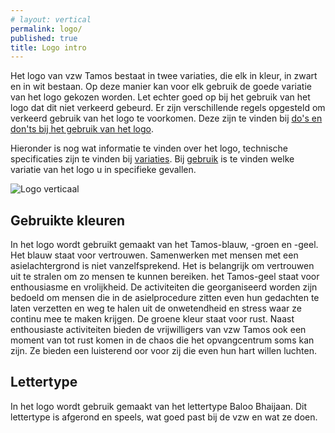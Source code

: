 ```yaml
---
# layout: vertical
permalink: logo/
published: true
title: Logo intro
---
```


Het logo van vzw Tamos bestaat in twee variaties, die elk in kleur, in zwart en in wit bestaan. Op deze manier kan voor elk gebruik de goede variatie van het logo gekozen worden. Let echter goed op bij het gebruik van het logo dat dit niet verkeerd gebeurd. Er zijn verschillende regels opgesteld om verkeerd gebruik van het logo te voorkomen. Deze zijn te vinden bij <a href="{{ '/logo/dosdonts.html' | relative_url }}">do's en don'ts bij het gebruik van het logo</a>.

Hieronder is nog wat informatie te vinden over het logo, technische specificaties zijn te vinden bij <a href="{{'/logo/variaties.html' | relative_url }}"> variaties</a>. Bij <a href="{{'/logo/gebruik.html' | relative_url }}"> gebruik</a> is te vinden welke variatie van het logo u in specifieke gevallen. 

<img src="{{ '/images/logo.png' | relative_url }}" alt="Logo verticaal" class="w-50">

## Gebruikte kleuren
In het logo wordt gebruikt gemaakt van het Tamos-blauw, -groen en -geel. Het blauw staat voor vertrouwen. Samenwerken met mensen met een asielachtergrond is niet vanzelfsprekend. Het is belangrijk om vertrouwen uit te stralen om zo mensen te kunnen bereiken. het Tamos-geel staat voor enthousiasme en vrolijkheid. De activiteiten die georganiseerd worden zijn bedoeld om mensen die in de asielprocedure zitten even hun gedachten te laten verzetten en weg te halen uit de onwetendheid en stress waar ze continu mee te maken krijgen. De groene kleur staat voor rust. Naast enthousiaste activiteiten bieden de vrijwilligers van vzw Tamos ook een moment van tot rust komen in de chaos die het opvangcentrum soms kan zijn. Ze bieden een luisterend oor voor zij die even hun hart willen luchten. 

## Lettertype

In het logo wordt gebruik gemaakt van het lettertype Baloo Bhaijaan. Dit lettertype is afgerond en speels, wat goed past bij de vzw en wat ze doen.